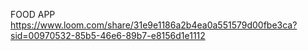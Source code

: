 FOOD APP
https://www.loom.com/share/31e9e1186a2b4ea0a551579d00fbe3ca?sid=00970532-85b5-46e6-89b7-e8156d1e1112
